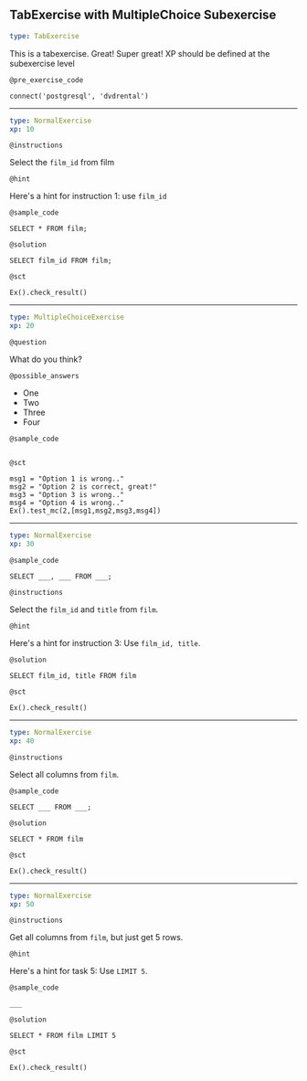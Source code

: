 ## TabExercise with MultipleChoice Subexercise

```yaml
type: TabExercise
```

This is a tabexercise. Great! Super great!
XP should be defined at the subexercise level

`@pre_exercise_code`

```{r}
connect('postgresql', 'dvdrental')
```

***



```yaml
type: NormalExercise
xp: 10
```
`@instructions`

Select the `film_id` from film

`@hint`

Here's a hint for instruction 1: use `film_id`

`@sample_code`

```{sql}
SELECT * FROM film;
```

`@solution`

```{sql}
SELECT film_id FROM film;
```

`@sct`

```{python}
Ex().check_result()
```

***



```yaml
type: MultipleChoiceExercise
xp: 20
```
`@question`

What do you think?

`@possible_answers`

- One
- Two
- Three
- Four

`@sample_code`

```{sql}
```

`@sct`

```{python}
msg1 = "Option 1 is wrong.."
msg2 = "Option 2 is correct, great!"
msg3 = "Option 3 is wrong.."
msg4 = "Option 4 is wrong.."
Ex().test_mc(2,[msg1,msg2,msg3,msg4])
```

***



```yaml
type: NormalExercise
xp: 30
```
`@sample_code`

```{sql}
SELECT ___, ___ FROM ___;
```

`@instructions`

Select the `film_id` and `title` from `film`.

`@hint`

Here's a hint for instruction 3: Use `film_id, title`.

`@solution`

```{sql}
SELECT film_id, title FROM film
```

`@sct`

```{python}
Ex().check_result()
```

***



```yaml
type: NormalExercise
xp: 40
```
`@instructions`

Select all columns from `film`.

`@sample_code`

```{sql}
SELECT ___ FROM ___;
```

`@solution`

```{sql}
SELECT * FROM film
```

`@sct`

```{python}
Ex().check_result()
```

***



```yaml
type: NormalExercise
xp: 50
```
`@instructions`

Get all columns from `film`, but just get 5 rows.

`@hint`

Here's a hint for task 5: Use `LIMIT 5`.

`@sample_code`

```{sql}
___
```

`@solution`

```{sql}
SELECT * FROM film LIMIT 5
```

`@sct`

```{python}
Ex().check_result()
```
